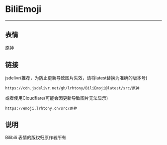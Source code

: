 # BiliEmoji
---
## 表情
原神
## 链接
jsdelivr(推荐，为防止更新导致图片失效，请将latest替换为准确的版本号)
```
https://cdn.jsdelivr.net/gh/lrhtony/BiliEmoji@latest/src/原神
```
或者使用Cloudflare(可能会因更新导致图片无法显示)
```
https://emoji.lrhtony.cn/src/原神
```
## 说明
Bilibili 表情的版权归原作者所有
